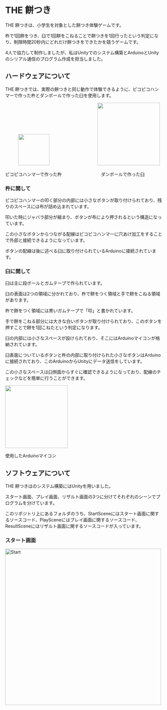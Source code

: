 # THE 餅つき
THE 餅つきは、小学生を対象とした餅つき体験ゲームです。

杵で1回餅をつき、臼で1回餅をこねることで餅つきを1回行ったという判定になり、制限時間20秒内にどれだけ餅つきをできたかを競うゲームです。

4人で協力して制作しましたが、私はUnityでのシステム構築とArduinoとUnityのシリアル通信のプログラム作成を担当しました。


## ハードウェアについて
THE 餅つきでは、実際の餅つきと同じ動作で体験できるように、ピコピコハンマーで作った杵とダンボールで作った臼を使用します。

　　　<img src="https://github.com/Take-Kai/TheMochitsuki/assets/169955027/dbebed15-702d-4dd0-ac5d-fc1c5b6c9fd5" width="100">　　　　　　　　　　　<img src="https://github.com/Take-Kai/TheMochitsuki/assets/169955027/cb90d316-6fca-4d89-b8cc-3be6fd3a3ff8" width="200">

ピコピコハンマーで作った杵　　　　　　　　　ダンボールで作った臼



### 杵に関して
ピコピコハンマーの叩く部分の内部には小さなボタンが取り付けられており、残りのスペースには布が詰め込まれています。

叩いた時にジャバラ部分が縮まり、ボタンが布により押されるという構造になっています。

この小さなボタンからつながる配線はピコピコハンマーに穴あけ加工をすることで外部と接続できるようになっています。

ボタンの配線は後に述べる臼に取り付けられているArduinoに接続されています。



### 臼に関して
臼は主に段ボールとガムテープで作られています。

臼の表面は2つの領域に分かれており、杵で餅をつく領域と手で餅をこねる領域があります。

杵で餅をつく領域には黒いガムテープで「叩」と書かれています。

手で餅をこねる部分には大きな白いボタンが取り付けられており、このボタンを押すことで餅を1回こねたという判定になります。

臼の内部には小さなスペースが設けられており、そこにはArduinoマイコンが格納されています。

臼表面についているボタンと杵の内部に取り付けられた小さなボタンはArduinoに接続されており、このArduinoからUnityにデータ送信をしています。

この小さなスペースは臼側面からすぐに確認できるようになっており、配線のチェックなどを簡単に行うことができます。

<img src="https://github.com/Take-Kai/TheMochitsuki/assets/169955027/a75f9cda-ed4a-46fa-9149-1ada19dbbb71" width="200">

使用したArduinoマイコン


## ソフトウェアについて
THE 餅つきはのシステム構築にはUnityを用いました。

スタート画面、プレイ画面、リザルト画面の3つに分けてそれぞれのシーンでプログラムを分けています。

このリポジトリ上にあるフォルダのうち、StartSceneにはスタート画面に関するソースコード、PlaySceneにはプレイ画面に関するソースコード、ResultSceneにはリザルト画面に関するソースコードが入っています。

### スタート画面
<img alt="Start" src="https://github.com/Take-Kai/TheMochitsuki/assets/169955027/88e619be-0135-4b37-9d5b-0ed0930dc20a" width="500">

